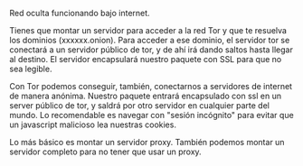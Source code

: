 Red oculta funcionando bajo internet.

Tienes que montar un servidor para acceder a la red Tor y que te resuelva los dominios (xxxxxx.onion).
Para acceder a ese dominio, el servidor tor se conectará a un servidor público de tor, y de ahí irá dando saltos hasta llegar al destino.
El servidor encapsulará nuestro paquete con SSL para que no sea legible.

Con Tor podemos conseguir, también, conectarnos a servidores de internet de manera anónima. Nuestro paquete entrará encapsulado con ssl en un server público de tor, y saldrá por otro servidor en cualquier parte del mundo.
Lo recomendable es navegar con "sesión incógnito" para evitar que un javascript malicioso lea nuestras cookies.

Lo más básico es montar un servidor proxy.
También podemos montar un servidor completo para no tener que usar un proxy.
